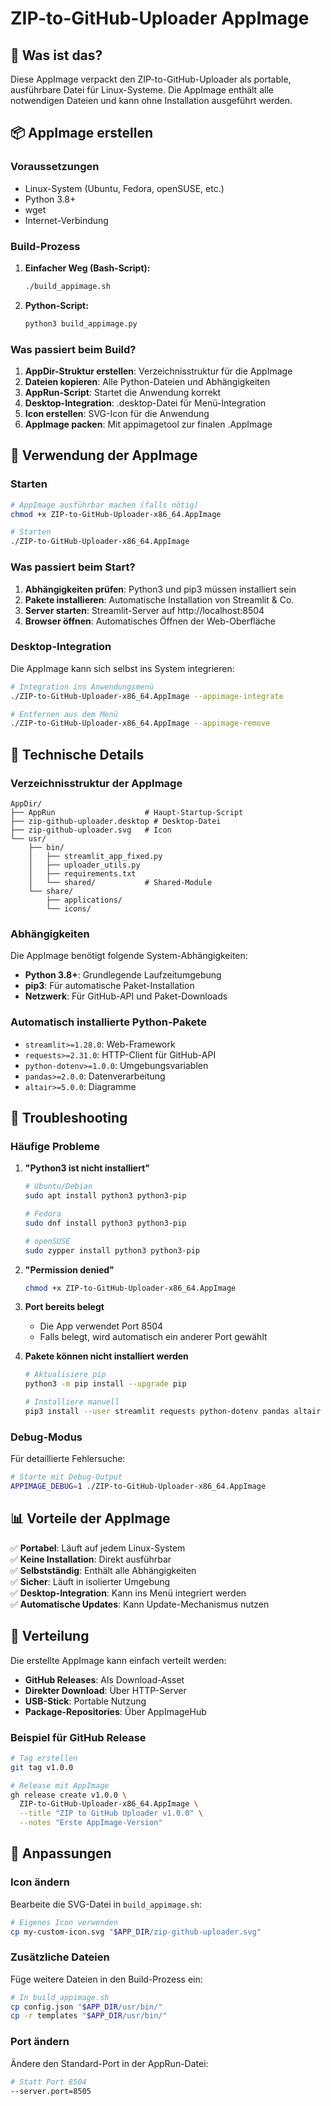 # ZIP-to-GitHub-Uploader AppImage

## 🚀 Was ist das?

Diese AppImage verpackt den ZIP-to-GitHub-Uploader als portable, ausführbare Datei für Linux-Systeme. Die AppImage enthält alle notwendigen Dateien und kann ohne Installation ausgeführt werden.

## 📦 AppImage erstellen

### Voraussetzungen

- Linux-System (Ubuntu, Fedora, openSUSE, etc.)
- Python 3.8+
- wget
- Internet-Verbindung

### Build-Prozess

1. **Einfacher Weg (Bash-Script):**
   ```bash
   ./build_appimage.sh
   ```

2. **Python-Script:**
   ```bash
   python3 build_appimage.py
   ```

### Was passiert beim Build?

1. **AppDir-Struktur erstellen**: Verzeichnisstruktur für die AppImage
2. **Dateien kopieren**: Alle Python-Dateien und Abhängigkeiten
3. **AppRun-Script**: Startet die Anwendung korrekt
4. **Desktop-Integration**: .desktop-Datei für Menü-Integration
5. **Icon erstellen**: SVG-Icon für die Anwendung
6. **AppImage packen**: Mit appimagetool zur finalen .AppImage

## 🎯 Verwendung der AppImage

### Starten
```bash
# AppImage ausführbar machen (falls nötig)
chmod +x ZIP-to-GitHub-Uploader-x86_64.AppImage

# Starten
./ZIP-to-GitHub-Uploader-x86_64.AppImage
```

### Was passiert beim Start?

1. **Abhängigkeiten prüfen**: Python3 und pip3 müssen installiert sein
2. **Pakete installieren**: Automatische Installation von Streamlit & Co.
3. **Server starten**: Streamlit-Server auf http://localhost:8504
4. **Browser öffnen**: Automatisches Öffnen der Web-Oberfläche

### Desktop-Integration

Die AppImage kann sich selbst ins System integrieren:

```bash
# Integration ins Anwendungsmenü
./ZIP-to-GitHub-Uploader-x86_64.AppImage --appimage-integrate

# Entfernen aus dem Menü
./ZIP-to-GitHub-Uploader-x86_64.AppImage --appimage-remove
```

## 🔧 Technische Details

### Verzeichnisstruktur der AppImage

```
AppDir/
├── AppRun                    # Haupt-Startup-Script
├── zip-github-uploader.desktop # Desktop-Datei
├── zip-github-uploader.svg   # Icon
└── usr/
    ├── bin/
    │   ├── streamlit_app_fixed.py
    │   ├── uploader_utils.py
    │   ├── requirements.txt
    │   └── shared/           # Shared-Module
    └── share/
        ├── applications/
        └── icons/
```

### Abhängigkeiten

Die AppImage benötigt folgende System-Abhängigkeiten:

- **Python 3.8+**: Grundlegende Laufzeitumgebung
- **pip3**: Für automatische Paket-Installation
- **Netzwerk**: Für GitHub-API und Paket-Downloads

### Automatisch installierte Python-Pakete

- `streamlit>=1.28.0`: Web-Framework
- `requests>=2.31.0`: HTTP-Client für GitHub-API
- `python-dotenv>=1.0.0`: Umgebungsvariablen
- `pandas>=2.0.0`: Datenverarbeitung
- `altair>=5.0.0`: Diagramme

## 🐛 Troubleshooting

### Häufige Probleme

1. **"Python3 ist nicht installiert"**
   ```bash
   # Ubuntu/Debian
   sudo apt install python3 python3-pip
   
   # Fedora
   sudo dnf install python3 python3-pip
   
   # openSUSE
   sudo zypper install python3 python3-pip
   ```

2. **"Permission denied"**
   ```bash
   chmod +x ZIP-to-GitHub-Uploader-x86_64.AppImage
   ```

3. **Port bereits belegt**
   - Die App verwendet Port 8504
   - Falls belegt, wird automatisch ein anderer Port gewählt

4. **Pakete können nicht installiert werden**
   ```bash
   # Aktualisiere pip
   python3 -m pip install --upgrade pip
   
   # Installiere manuell
   pip3 install --user streamlit requests python-dotenv pandas altair
   ```

### Debug-Modus

Für detaillierte Fehlersuche:

```bash
# Starte mit Debug-Output
APPIMAGE_DEBUG=1 ./ZIP-to-GitHub-Uploader-x86_64.AppImage
```

## 📊 Vorteile der AppImage

✅ **Portabel**: Läuft auf jedem Linux-System  
✅ **Keine Installation**: Direkt ausführbar  
✅ **Selbstständig**: Enthält alle Abhängigkeiten  
✅ **Sicher**: Läuft in isolierter Umgebung  
✅ **Desktop-Integration**: Kann ins Menü integriert werden  
✅ **Automatische Updates**: Kann Update-Mechanismus nutzen  

## 🚀 Verteilung

Die erstellte AppImage kann einfach verteilt werden:

- **GitHub Releases**: Als Download-Asset
- **Direkter Download**: Über HTTP-Server
- **USB-Stick**: Portable Nutzung
- **Package-Repositories**: Über AppImageHub

### Beispiel für GitHub Release

```bash
# Tag erstellen
git tag v1.0.0

# Release mit AppImage
gh release create v1.0.0 \
  ZIP-to-GitHub-Uploader-x86_64.AppImage \
  --title "ZIP to GitHub Uploader v1.0.0" \
  --notes "Erste AppImage-Version"
```

## 📝 Anpassungen

### Icon ändern

Bearbeite die SVG-Datei in `build_appimage.sh`:

```bash
# Eigenes Icon verwenden
cp my-custom-icon.svg "$APP_DIR/zip-github-uploader.svg"
```

### Zusätzliche Dateien

Füge weitere Dateien in den Build-Prozess ein:

```bash
# In build_appimage.sh
cp config.json "$APP_DIR/usr/bin/"
cp -r templates "$APP_DIR/usr/bin/"
```

### Port ändern

Ändere den Standard-Port in der AppRun-Datei:

```bash
# Statt Port 8504
--server.port=8505
```
